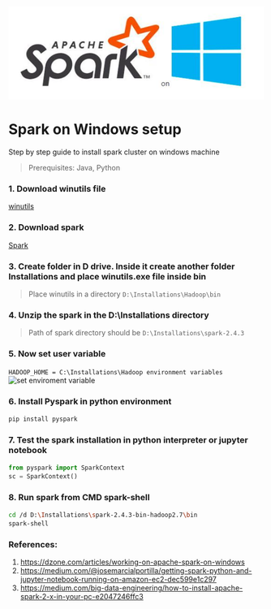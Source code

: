 ![Spark on Windows](/images/sonw.JPG)
# Spark on Windows setup
Step by step guide to install spark cluster on windows machine

> Prerequisites: Java, Python
### 1. Download winutils file
[winutils](https://github.com/steveloughran/winutils/blob/master/hadoop-2.7.1/bin/winutils.exe)

### 2. Download spark
[Spark](https://spark.apache.org/downloads.html)

### 3. Create folder in D drive. Inside it create another folder Installations and place winutils.exe file inside bin
> Place winutils in a directory ```D:\Installations\Hadoop\bin```

### 4. Unzip the spark in the D:\Installations directory
> Path of spark directory should be ```D:\Installations\spark-2.4.3```

### 5. Now set user variable
```HADOOP_HOME = C:\Installations\Hadoop environment variables```
![set enviroment variable](/images/env.jpg)

### 6. Install Pyspark in python environment
```python
pip install pyspark
```

### 7. Test the spark installation in python interpreter or jupyter notebook
```python
from pyspark import SparkContext 
sc = SparkContext()
```

### 8. Run spark from CMD spark-shell
```bash
cd /d D:\Installations\spark-2.4.3-bin-hadoop2.7\bin
spark-shell
```

### References:
1. https://dzone.com/articles/working-on-apache-spark-on-windows
2. https://medium.com/@josemarcialportilla/getting-spark-python-and-jupyter-notebook-running-on-amazon-ec2-dec599e1c297
3. https://medium.com/big-data-engineering/how-to-install-apache-spark-2-x-in-your-pc-e2047246ffc3
